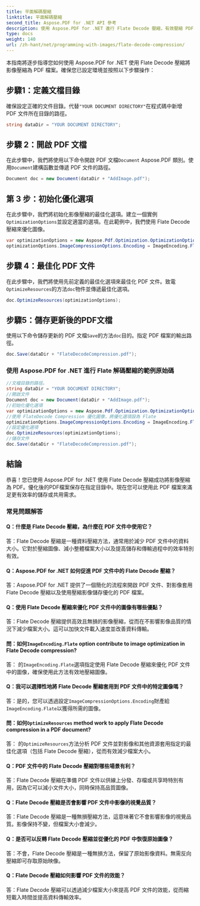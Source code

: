 ```yaml
---
title: 平面解碼壓縮
linktitle: 平面解碼壓縮
second_title: Aspose.PDF for .NET API 參考
description: 使用 Aspose.PDF for .NET 進行 Flate Decode 壓縮，有效壓縮 PDF 中的影像。
type: docs
weight: 140
url: /zh-hant/net/programming-with-images/flate-decode-compression/
---
```

本指南將逐步指導您如何使用 Aspose.PDF for .NET 使用 Flate Decode 壓縮將影像壓縮為 PDF 檔案。確保您已設定環境並按照以下步驟操作：

## 步驟1：定義文檔目錄

確保設定正確的文件目錄。代替`"YOUR DOCUMENT DIRECTORY"`在程式碼中新增 PDF 文件所在目錄的路徑。

```csharp
string dataDir = "YOUR DOCUMENT DIRECTORY";
```

## 步驟 2：開啟 PDF 文檔

在此步驟中，我們將使用以下命令開啟 PDF 文檔`Document` Aspose.PDF 類別。使用`Document`建構函數並傳遞 PDF 文件的路徑。

```csharp
Document doc = new Document(dataDir + "AddImage.pdf");
```

## 第 3 步：初始化優化選項

在此步驟中，我們將初始化影像壓縮的最佳化選項。建立一個實例`OptimizationOptions`並設定適當的選項。在此範例中，我們使用 Flate Decode 壓縮來優化圖像。

```csharp
var optimizationOptions = new Aspose.Pdf.Optimization.OptimizationOptions();
optimizationOptions.ImageCompressionOptions.Encoding = ImageEncoding.Flate;
```

## 步驟 4：最佳化 PDF 文件

在此步驟中，我們將使用先前定義的最佳化選項來最佳化 PDF 文件。致電`OptimizeResources`的方法`doc`物件並傳遞最佳化選項。

```csharp
doc.OptimizeResources(optimizationOptions);
```

## 步驟5：儲存更新後的PDF文檔

使用以下命令儲存更新的 PDF 文檔`Save`的方法`doc`目的。指定 PDF 檔案的輸出路徑。

```csharp
doc.Save(dataDir + "FlateDecodeCompression.pdf");
```

### 使用 Aspose.PDF for .NET 進行 Flate 解碼壓縮的範例原始碼 
```csharp
//文檔目錄的路徑。
string dataDir = "YOUR DOCUMENT DIRECTORY";
//開啟文件
Document doc = new Document(dataDir + "AddImage.pdf");
//初始化優化選項
var optimizationOptions = new Aspose.Pdf.Optimization.OptimizationOptions();
//使用 FlateDecode Compression 優化圖像，將優化選項設為 Flate
optimizationOptions.ImageCompressionOptions.Encoding = ImageEncoding.Flate;
//設定優化選項
doc.OptimizeResources(optimizationOptions);
//儲存文件
doc.Save(dataDir + "FlateDecodeCompression.pdf");
```

## 結論

恭喜！您已使用 Aspose.PDF for .NET 使用 Flate Decode 壓縮成功將影像壓縮為 PDF。優化後的PDF檔案保存在指定目錄中。現在您可以使用此 PDF 檔案來滿足更有效率的儲存或共用需求。

### 常見問題解答

#### Q：什麼是 Flate Decode 壓縮，為什麼在 PDF 文件中使用它？

答：Flate Decode 壓縮是一種資料壓縮方法，通常用於減少 PDF 文件中的資料大小。它對於壓縮圖像、減小整體檔案大小以及提高儲存和傳輸過程中的效率特別有效。

#### Q：Aspose.PDF for .NET 如何促進 PDF 文件中的 Flate Decode 壓縮？

答：Aspose.PDF for .NET 提供了一個簡化的流程來開啟 PDF 文件、對影像套用 Flate Decode 壓縮以及使用壓縮影像儲存優化的 PDF 檔案。

#### Q：使用 Flate Decode 壓縮來優化 PDF 文件中的圖像有哪些優點？

答：Flate Decode 壓縮提供高效且無損的影像壓縮，從而在不影響影像品質的情況下減少檔案大小。這可以加快文件載入速度並改善資料傳輸。

#### 問：如何`ImageEncoding.Flate` option contribute to image optimization in Flate Decode compression?

答： 的`ImageEncoding.Flate`選項指定使用 Flate Decode 壓縮來優化 PDF 文件中的圖像，確保使用此方法有效地壓縮圖像。

#### Q：我可以選擇性地將 Flate Decode 壓縮套用到 PDF 文件中的特定圖像嗎？

答：是的，您可以透過設定`ImageCompressionOptions.Encoding`財產給`ImageEncoding.Flate`以獲得所需的圖像。

#### 問：如何`OptimizeResources` method work to apply Flate Decode compression in a PDF document?

答： 的`OptimizeResources`方法分析 PDF 文件並對影像和其他資源套用指定的最佳化選項（包括 Flate Decode 壓縮），從而有效減少檔案大小。

#### Q：PDF 文件中的 Flate Decode 壓縮對哪些場景有利？

答：Flate Decode 壓縮在準備 PDF 文件以供線上分發、存檔或共享時特別有用，因為它可以減小文件大小，同時保持高品質圖像。

#### Q：Flate Decode 壓縮是否會影響 PDF 文件中影像的視覺品質？

答：Flate Decode 壓縮是一種無損壓縮方法，這意味著它不會影響影像的視覺品質。影像保持不變，但檔案大小會減少。

#### Q：是否可以反轉 Flate Decode 壓縮並從優化的 PDF 中恢復原始圖像？

答：不會，Flate Decode 壓縮是一種無損方法，保留了原始影像資料。無需反向壓縮即可存取原始映像。

#### Q：Flate Decode 壓縮如何影響 PDF 文件的效能？

答：Flate Decode 壓縮可以透過減少檔案大小來提高 PDF 文件的效能，從而縮短載入時間並提高資料傳輸效率。